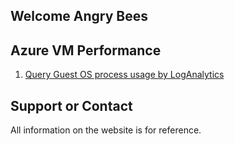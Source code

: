 ## Welcome Angry Bees

## Azure VM Performance

1. [Query Guest OS process usage by LogAnalytics](https://www.google.com.hk/)



## Support or Contact

All information on the website is for reference. 
